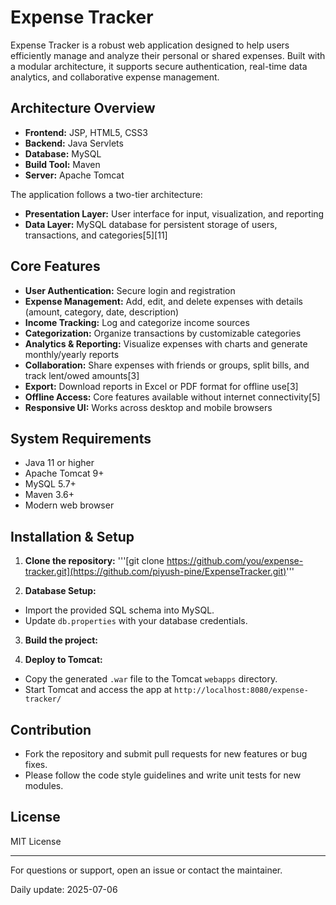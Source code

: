 # Expense Tracker

Expense Tracker is a robust web application designed to help users efficiently manage and analyze their personal or shared expenses. Built with a modular architecture, it supports secure authentication, real-time data analytics, and collaborative expense management.

## Architecture Overview

- **Frontend:** JSP, HTML5, CSS3
- **Backend:** Java Servlets
- **Database:** MySQL
- **Build Tool:** Maven
- **Server:** Apache Tomcat

The application follows a two-tier architecture:
- **Presentation Layer:** User interface for input, visualization, and reporting
- **Data Layer:** MySQL database for persistent storage of users, transactions, and categories[5][11]

## Core Features

- **User Authentication:** Secure login and registration
- **Expense Management:** Add, edit, and delete expenses with details (amount, category, date, description)
- **Income Tracking:** Log and categorize income sources
- **Categorization:** Organize transactions by customizable categories
- **Analytics & Reporting:** Visualize expenses with charts and generate monthly/yearly reports
- **Collaboration:** Share expenses with friends or groups, split bills, and track lent/owed amounts[3]
- **Export:** Download reports in Excel or PDF format for offline use[3]
- **Offline Access:** Core features available without internet connectivity[5]
- **Responsive UI:** Works across desktop and mobile browsers

## System Requirements

- Java 11 or higher
- Apache Tomcat 9+
- MySQL 5.7+
- Maven 3.6+
- Modern web browser

## Installation & Setup

1. **Clone the repository:**
'''[git clone https://github.com/you/expense-tracker.git](https://github.com/piyush-pine/ExpenseTracker.git)'''

2. **Database Setup:**
- Import the provided SQL schema into MySQL.
- Update `db.properties` with your database credentials.

3. **Build the project:**

4. **Deploy to Tomcat:**
- Copy the generated `.war` file to the Tomcat `webapps` directory.
- Start Tomcat and access the app at `http://localhost:8080/expense-tracker/`

## Contribution

- Fork the repository and submit pull requests for new features or bug fixes.
- Please follow the code style guidelines and write unit tests for new modules.

## License

MIT License

---

For questions or support, open an issue or contact the maintainer.


Daily update: 2025-07-06